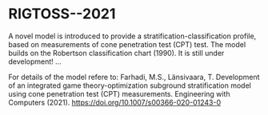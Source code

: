 # RIGTOSS--2021
A novel model is introduced to provide a stratification-classification profile, based on measurements of cone penetration test (CPT) test. The model builds on the Robertson classification chart (1990). It is still under development! ...

For details of the model refere to: Farhadi, M.S., Länsivaara, T. Development of an integrated game theory-optimization subground stratification model using cone penetration test (CPT) measurements. Engineering with Computers (2021). https://doi.org/10.1007/s00366-020-01243-0 
